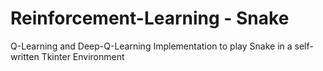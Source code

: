 # Reinforcement-Learning - Snake
Q-Learning and Deep-Q-Learning Implementation to play Snake in a self-written Tkinter Environment 
